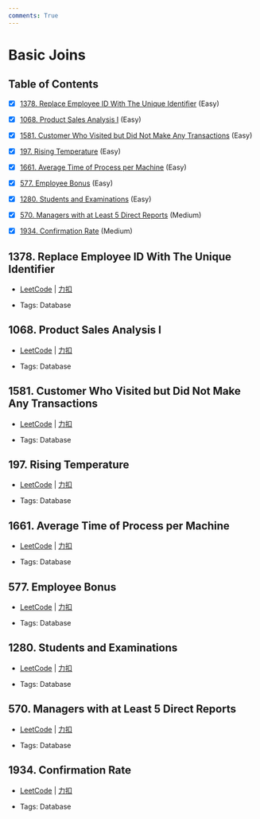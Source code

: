 ```yaml
---
comments: True
---
```


# Basic Joins

## Table of Contents

- [x] [1378. Replace Employee ID With The Unique Identifier](#1378-replace-employee-id-with-the-unique-identifier) (Easy)
- [x] [1068. Product Sales Analysis I](#1068-product-sales-analysis-i) (Easy)
- [x] [1581. Customer Who Visited but Did Not Make Any Transactions](#1581-customer-who-visited-but-did-not-make-any-transactions) (Easy)
- [x] [197. Rising Temperature](#197-rising-temperature) (Easy)
- [x] [1661. Average Time of Process per Machine](#1661-average-time-of-process-per-machine) (Easy)
- [x] [577. Employee Bonus](#577-employee-bonus) (Easy)
- [x] [1280. Students and Examinations](#1280-students-and-examinations) (Easy)
- [x] [570. Managers with at Least 5 Direct Reports](#570-managers-with-at-least-5-direct-reports) (Medium)
- [x] [1934. Confirmation Rate](#1934-confirmation-rate) (Medium)


## 1378. Replace Employee ID With The Unique Identifier

-    [LeetCode](https://leetcode.com/problems/replace-employee-id-with-the-unique-identifier/) | [力扣](https://leetcode.cn/problems/replace-employee-id-with-the-unique-identifier/)

-   Tags: Database



## 1068. Product Sales Analysis I

-    [LeetCode](https://leetcode.com/problems/product-sales-analysis-i/) | [力扣](https://leetcode.cn/problems/product-sales-analysis-i/)

-   Tags: Database



## 1581. Customer Who Visited but Did Not Make Any Transactions

-    [LeetCode](https://leetcode.com/problems/customer-who-visited-but-did-not-make-any-transactions/) | [力扣](https://leetcode.cn/problems/customer-who-visited-but-did-not-make-any-transactions/)

-   Tags: Database



## 197. Rising Temperature

-    [LeetCode](https://leetcode.com/problems/rising-temperature/) | [力扣](https://leetcode.cn/problems/rising-temperature/)

-   Tags: Database



## 1661. Average Time of Process per Machine

-    [LeetCode](https://leetcode.com/problems/average-time-of-process-per-machine/) | [力扣](https://leetcode.cn/problems/average-time-of-process-per-machine/)

-   Tags: Database



## 577. Employee Bonus

-    [LeetCode](https://leetcode.com/problems/employee-bonus/) | [力扣](https://leetcode.cn/problems/employee-bonus/)

-   Tags: Database



## 1280. Students and Examinations

-    [LeetCode](https://leetcode.com/problems/students-and-examinations/) | [力扣](https://leetcode.cn/problems/students-and-examinations/)

-   Tags: Database



## 570. Managers with at Least 5 Direct Reports

-    [LeetCode](https://leetcode.com/problems/managers-with-at-least-5-direct-reports/) | [力扣](https://leetcode.cn/problems/managers-with-at-least-5-direct-reports/)

-   Tags: Database



## 1934. Confirmation Rate

-    [LeetCode](https://leetcode.com/problems/confirmation-rate/) | [力扣](https://leetcode.cn/problems/confirmation-rate/)

-   Tags: Database



